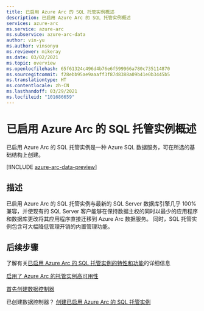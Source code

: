 ```yaml
---
title: 已启用 Azure Arc 的 SQL 托管实例概述
description: 已启用 Azure Arc 的 SQL 托管实例概述
services: azure-arc
ms.service: azure-arc
ms.subservice: azure-arc-data
author: vin-yu
ms.author: vinsonyu
ms.reviewer: mikeray
ms.date: 03/02/2021
ms.topic: overview
ms.openlocfilehash: 65f61324c496d4b76e6f599966a780c735114870
ms.sourcegitcommit: f28ebb95ae9aaaff3f87d8388a09b41e0b3445b5
ms.translationtype: HT
ms.contentlocale: zh-CN
ms.lasthandoff: 03/29/2021
ms.locfileid: "101686659"
---
```

# <a name="azure-arc-enabled-sql-managed-instance-overview"></a>已启用 Azure Arc 的 SQL 托管实例概述

已启用 Azure Arc 的 SQL 托管实例是一种 Azure SQL 数据服务，可在所选的基础结构上创建。 

[!INCLUDE [azure-arc-data-preview](../../../includes/azure-arc-data-preview.md)]

## <a name="description"></a>描述

已启用 Azure Arc 的 SQL 托管实例与最新的 SQL Server 数据库引擎几乎 100% 兼容，并使现有的 SQL Server 客户能够在保持数据主权的同时以最少的应用程序和数据库更改将其应用程序直接迁移到 Azure Arc 数据服务。 同时，SQL 托管实例包含可大幅降低管理开销的内置管理功能。 

## <a name="next-steps"></a>后续步骤

了解有关[已启用 Azure Arc 的 SQL 托管实例的特性和功能](managed-instance-features.md)的详细信息

[启用了 Azure Arc 的托管实例高可用性](managed-instance-high-availability.md)

[首先创建数据控制器](create-data-controller.md)

已创建数据控制器？ [创建已启用 Azure Arc 的 SQL 托管实例](create-sql-managed-instance.md)
